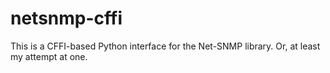 # netsnmp-cffi

This is a CFFI-based Python interface for the Net-SNMP library.  Or, at least my attempt at one.
